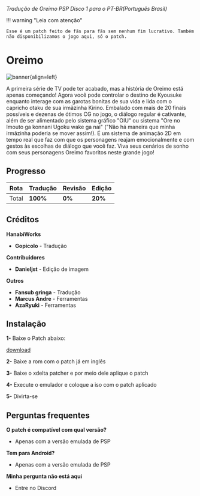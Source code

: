 *Tradução de Oreimo PSP Disco 1 para o PT-BR(Português Brasil)*

!!! warning "Leia com atenção"

    Esse é um patch feito de fãs para fãs sem nenhum fim lucrativo. Também não disponibilizamos o jogo aqui, só o patch.


# Oreimo

![banner](https://s2.vndb.org/cv/62/15862.jpg){align=left} 

A primeira série de TV pode ter acabado, mas a história de Oreimo está apenas começando! Agora você pode controlar o destino de Kyousuke enquanto interage com as garotas bonitas de sua vida e lida com o capricho otaku de sua irmãzinha Kirino. Embalado com mais de 20 finais possíveis e dezenas de ótimos CG no jogo, o diálogo regular é cativante, além de ser alimentado pelo sistema gráfico "OIU" ou sistema "Ore no Imouto ga konnani Ugoku wake ga nai" ("Não há maneira que minha irmãzinha poderia se mover assim!). É um sistema de animação 2D em tempo real que faz com que os personagens reajam emocionalmente e com gestos às escolhas de diálogo que você faz. Viva seus cenários de sonho com seus personagens Oreimo favoritos neste grande jogo!

## Progresso

| Rota         | Tradução | Revisão | Edição |
|--------------|----------|---------|------------|
| Total      | **100%**  | **0%** | **20%**  |


## Créditos


**HanabiWorks**	

* **Gopicolo** - Tradução

**Contribuidores**

* **Danieljst** - Edição de imagem



**Outros**

- **Fansub gringa** - Tradução
- **Marcus Andre** - Ferramentas
- **AzaRyuki** - Ferramentas


## Instalação

<!-- !!!warning "O patch está na etapa de revisão, será disponibizado assim que for finalizada." -->  

**1-** Baixe o Patch abaixo:

[download](https://www.mediafire.com/file/8via1txiiu1f0jf/Oreimo_Disco1_Pt-br_1.0.xdelta/file)

**2-** Baixe a rom com o patch já em inglês

**3-** Baixe o xdelta patcher e por meio dele aplique o patch 

**4-** Execute o emulador e coloque a iso com o patch aplicado

**5-** Divirta-se



## Perguntas frequentes

**O patch é compatível com qual versão?**
- Apenas com a versão emulada de PSP 

**Tem para Android?**
- Apenas com a versão emulada de PSP 

**Minha pergunta não está aqui**
- Entre no Discord






